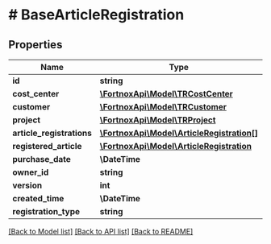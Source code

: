 # # BaseArticleRegistration

## Properties

Name | Type | Description | Notes
------------ | ------------- | ------------- | -------------
**id** | **string** |  | [optional]
**cost_center** | [**\FortnoxApi\Model\TRCostCenter**](TRCostCenter.md) |  | [optional]
**customer** | [**\FortnoxApi\Model\TRCustomer**](TRCustomer.md) |  |
**project** | [**\FortnoxApi\Model\TRProject**](TRProject.md) |  | [optional]
**article_registrations** | [**\FortnoxApi\Model\ArticleRegistration[]**](ArticleRegistration.md) |  | [optional]
**registered_article** | [**\FortnoxApi\Model\ArticleRegistration**](ArticleRegistration.md) |  | [optional]
**purchase_date** | **\DateTime** |  |
**owner_id** | **string** |  | [optional]
**version** | **int** |  | [optional]
**created_time** | **\DateTime** |  | [optional]
**registration_type** | **string** |  | [optional]

[[Back to Model list]](../../README.md#models) [[Back to API list]](../../README.md#endpoints) [[Back to README]](../../README.md)
